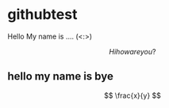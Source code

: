 # githubtest
Hello
My name is .... (<:>)

$$
Hi how are you?
$$

## hello my name is bye
$$ \frac{x}{y} $$